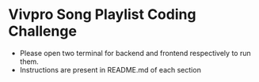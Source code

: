 # Vivpro Song Playlist Coding Challenge

* Please open two terminal for backend and frontend respectively to run them.
* Instructions are present in README.md of each section
